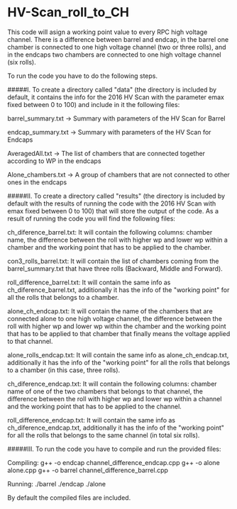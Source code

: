 # HV-Scan_roll_to_CH
This code will asign a working point value to every RPC high voltage channel. There is a difference between barrel and endcap, in the barrel one chamber is connected to one high voltage channel (two or three rolls), and in the endcaps two chambers are connected to one high voltage channel (six rolls).

To run the code you have to do the following steps.

#####I. To create a directory called "data" (the directory is included by default, it contains the info for the 2016 HV Scan with the parameter emax fixed between 0 to 100) and include in it the following files:

barrel_summary.txt  -> Summary with parameters of the HV Scan for Barrel

endcap_summary.txt  -> Summary with parameters of the HV Scan for Endcaps

AveragedAll.txt     -> The list of chambers that are connected together according to WP in the endcaps

Alone_chambers.txt  -> A group of chambers that are not connected to other ones in the endcaps

#####II. To create a directory called "results" (the directory is included by default with the results of running the code with the 2016 HV Scan with emax fixed between 0 to 100) that will store the output of the code. As a result of running the code you will find the following files:


ch_diference_barrel.txt:
It will contain the following columns: chamber name, the difference between the roll with higher wp and lower wp within a chamber and the working point that has to be applied to the chamber. 

con3_rolls_barrel.txt:
It will contain the list of chambers coming from the barrel_summary.txt that have three rolls (Backward, Middle and Forward).

roll_difference_barrel.txt: 
It will contain the same info as ch_diference_barrel.txt, additionally it has the info of the "working point" for all the rolls that belongs to a chamber.

alone_ch_endcap.txt: 
It will contain the name of the chambers that are connected alone to one high voltage channel, the difference between the roll with higher wp and lower wp within the chamber and the working point that has to be applied to that chamber that finally means the voltage applied to that channel.

alone_rolls_endcap.txt:
It will contain the same info as alone_ch_endcap.txt, additionally it has the info of the "working point" for all the rolls that belongs to a chamber (in this case, three rolls).

ch_diference_endcap.txt:
It will contain the following columns: chamber name of one of the two chambers that belongs to that channel, the difference between the roll with higher wp and lower wp within a channel and the working point that has to be applied to the channel.

roll_difference_endcap.txt:
It will contain the same info as ch_diference_endcap.txt, additionally it has the info of the "working point" for all the rolls that belongs to the same channel (in total six rolls).

#####III. To run the code you have to compile and run the provided files:

Compiling:
g++ -o endcap channel_difference_endcap.cpp 
g++ -o alone alone.cpp 
g++ -o barrel channel_difference_barrel.cpp 

Running:
./barrel
./endcap
./alone

By default the compiled files are included. 
